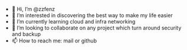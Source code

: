 - 👋 Hi, I’m @zzfenz
- 👀 I’m interested in discovering the best way to make my life easier
- 🌱 I’m currently learning cloud and infra networking
- 💞️ I’m looking to collaborate on any project which turn around security and backup
- 📫 How to reach me: mail or github
